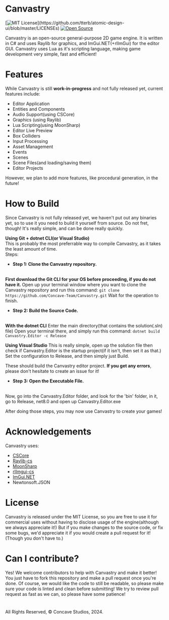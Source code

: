 # Canvastry

[![MIT License](https://img.shields.io/apm/l/atomic-design-ui.svg?)](https://github.com/tterb/atomic-design-ui/blob/master/LICENSEs)
[![Open Source](https://badges.frapsoft.com/os/v1/open-source.svg?v=103)](https://opensource.org/)

Canvastry is an open-source general-purpose 2D game engine. It is written in C# and uses Raylib for graphics, and ImGui.NET(+rlImGui) for the editor GUI.
Canvastry uses Lua as it's scripting language, making game development very simple, fast and efficient!

# Features

While Canvastry is still <b>work-in-progress</b> and not fully released yet, current features include:

* Editor Application
* Entities and Components
* Audio Support(using CSCore)
* Graphics (using Raylib)
* Lua Scripting(using MoonSharp)
* Editor Live Preview
* Box Colliders
* Input Processing
* Asset Management
* Events
* Scenes
* Scene Files(and loading/saving them)
* Editor Projects

However, we plan to add more features, like procedural generation, in the future!

# How to Build

Since Canvastry is not fully released yet, we haven't put out any binaries yet, so to use it you need to build it yourself from source.
Do not fret, though! It's really simple, and can be done really quickly.

<b> Using Git + dotnet CLI(or Visual Studio) </b>
<br>
This is probably the most preferrable way to compile Canvastry, as it takes the least amount of time.
<br>
Steps:
* <b>Step 1: Clone the Canvastry repository.</b>
<br>
<b> First download the Git CLI for your OS before proceeding, if you do not have it. </b>
Open up your terminal window where you want to clone the Canvastry repository and run this command: <code>git clone https://github.com/Concave-Team/Canvastry.git</code>
Wait for the operation to finish.

* <b>Step 2: Build the Source Code.</b>
<br>
<b>With the dotnet CLI</b>
Enter the main directory(that contains the solution(.sln) file)
Open your terminal there, and simply run this command: <code>dotnet build Canvastry.Editor -c Release</code>

<b>Using Visual Studio</b>
This is really simple, open up the solution file then check if Canvastry.Editor is the startup project(if it isn't, then set it as that.)
Set the configuration to Release, and then simply just Build.

These should build the Canvastry editor project. <b>If you get any errors</b>, please don't hesitate to create an issue for it!

* <b>Step 3: Open the Executable File.</b>
<br>
Now, go into the Canvastry.Editor folder, and look for the 'bin' folder, in it, go to Release, net8.0 and open up Canvastry.Editor.exe

After doing those steps, you may now use Canvastry to create your games!

# Acknowledgements

Canvastry uses:

* [CSCore](https://github.com/filoe/cscore)
* [Raylib-cs](https://github.com/ChrisDill/Raylib-cs/tree/master)
* [MoonSharp](https://github.com/moonsharp-devs/moonsharp)
* [rlImgui-cs](https://github.com/raylib-extras/rlImGui-cs/tree/main)
* [ImGui.NET](https://github.com/mellinoe/ImGui.NET)
* Newtonsoft.JSON

# License

Canvastry is released under the MIT License, so you are free to use it for commercial uses without having to disclose usage of the engine(although we always appreciate it!)
But if you make changes to the source code, or fix some bugs, we'd appreciate it if you would create a pull request for it! (Though you don't have to.)

# Can I contribute?

Yes! We welcome contributors to help with Canvastry and make it better! You just have to fork this repository and make a pull request once you're done.
Of course, we would like the code to still be readable, so please make sure your code is linted and clean before submitting!
We try to review pull request as fast as we can, so please have some patience!

#

All Rights Reserved, © Concave Studios, 2024.